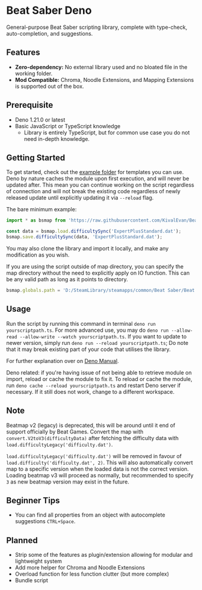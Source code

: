 # Beat Saber Deno

General-purpose Beat Saber scripting library, complete with type-check, auto-completion, and suggestions.

## Features

- **Zero-dependency:** No external library used and no bloated file in the working folder.
- **Mod Compatible:** Chroma, Noodle Extensions, and Mapping Extensions is supported out of the box.

## Prerequisite

- Deno 1.21.0 or latest
- Basic JavaScript or TypeScript knowledge
  - Library is entirely TypeScript, but for common use case you do not need in-depth knowledge.

## Getting Started

To get started, check out the [example folder](./example) for templates you can use. Deno by nature caches the module
upon first execution, and will never be updated after. This mean you can continue working on the script regardless of
connection and will not break the existing code regardless of newly released update until explicitly updating it via
`--reload` flag.

The bare minimum example:

```ts
import * as bsmap from 'https://raw.githubusercontent.com/KivalEvan/BeatSaber-MappingScript/deno/mod.ts';

const data = bsmap.load.difficultySync('ExpertPlusStandard.dat');
bsmap.save.difficultySync(data, 'ExpertPlusStandard.dat');
```

You may also clone the library and import it locally, and make any modification as you wish.

If you are using the script outside of map directory, you can specify the map directory without the need to explicitly
apply on IO function. This can be any valid path as long as it points to directory.

```ts
bsmap.globals.path = 'D:/SteamLibrary/steamapps/common/Beat Saber/Beat Saber_Data/CustomWIPLevels/YOUR_MAP_FOLDER/';
```

## Usage

Run the script by running this command in terminal `deno run yourscriptpath.ts`. For more advanced use, you may do
`deno run --allow-read --allow-write --watch yourscriptpath.ts`. If you want to update to newer version, simply run
`deno run --reload yourscriptpath.ts`; Do note that it may break existing part of your code that utilises the library.

For further explanation over on [Deno Manual](https://deno.land/manual).

Deno related: if you're having issue of not being able to retrieve module on import, reload or cache the module to fix
it. To reload or cache the module, run `deno cache --reload yourscriptpath.ts` and restart Deno server if necessary. If
it still does not work, change to a different workspace.

## Note

Beatmap v2 (legacy) is deprecated, this will be around until it end of support officially by Beat Games. Convert the map
with `convert.V2toV3(difficultyData)` after fetching the difficulty data with `load.difficultyLegacy('difficulty.dat')`.

`load.difficultyLegacy('difficulty.dat')` will be removed in favour of `load.difficulty('difficulty.dat', 2)`. This will
also automatically convert map to a specific version when the loaded data is not the correct version. Loading beatmap v3
will proceed as normally, but recommended to specify `3` as new beatmap version may exist in the future.

## Beginner Tips

- You can find all properties from an object with autocomplete suggestions `CTRL+Space`.

## Planned

- Strip some of the features as plugin/extension allowing for modular and lightweight system
- Add more helper for Chroma and Noodle Extensions
- Overload function for less function clutter (but more complex)
- Bundle script
